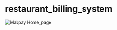 # restaurant_billing_system

<img align="center" alt="Makpay Home_page" width="auto" height="auto" src="https://github.com/muzammilkarimi/restaurant_billing_system/blob/master/Screenshot_20221024_005205.png?raw=true" />

